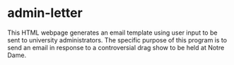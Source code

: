 # admin-letter
This HTML webpage generates an email template using user input to be sent to university administrators. The specific purpose of this program is to send an email in response to a controversial drag show to be held at Notre Dame.
